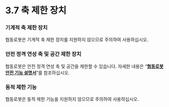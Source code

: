 # 3.7 축 제한 장치

### 기계적 축 제한 장치&#xD;

협동로봇은 기계적 축 제한 장치를 지원하지 않으므로 주의하여 사용하십시오.



### 안전 정격 연성 축 및 공간 제한 장치&#xD;

협동로봇은 안전 정격 연성 축 및 공간을 제한할 수 있습니다. 자세한 내용은 “[**협동로봇 안전 기능 설명서**](https://hyundai-robotics.gitbook.io/cobot-safety-function/)”를 참조하십시오.



### 동적 제한 기능&#xD;

협동로봇은 동적 제한 기능을 지원하지 않으므로 주의하여 사용하십시오.

